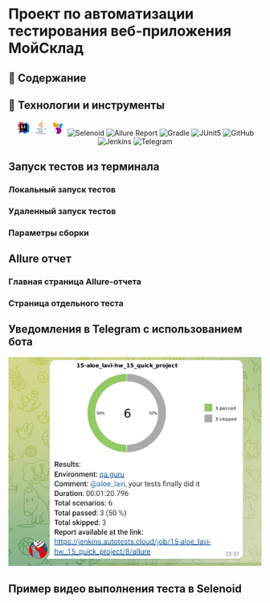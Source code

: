 # Проект по автоматизации тестирования веб-приложения МойСклад

## :page_with_curl:	Содержание

## :rocket: Технологии и инструменты

<p align="center">
<img width="6%" title="IntelliJ IDEA" src="images/logo/idea.png">
<img width="6%" title="Java" src="images/logo/java.png">
<img width="6%" title="Selenide" src="images/logo/selenide.png">
<img width="6%" title="Selenoid" src="images/logo/Selenoid.svg">
<img width="6%" title="Allure Report" src="images/logo/Allure_Report.svg">
<img width="6%" title="Gradle" src="images/logo/Gradle.svg">
<img width="6%" title="JUnit5" src="images/logo/JUnit5.svg">
<img width="6%" title="GitHub" src="images/logo/GitHub.svg">
<img width="6%" title="Jenkins" src="images/logo/Jenkins.svg">
<img width="6%" title="Telegram" src="images/logo/Telegram.svg">
</p>

## 	Запуск тестов из терминала

### Локальный запуск тестов

### Удаленный запуск тестов

### Параметры сборки

## Allure отчет

### Главная страница Allure-отчета

### Страница отдельного теста

## Уведомления в Telegram с использованием бота

<p align="center">
<img title="Telegram Notifications" src="images/pictures/telegram.png">
</p>

## Пример видео выполнения теста в Selenoid